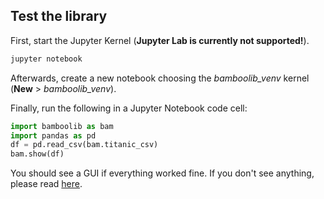 ## Test the library

First, start the Jupyter Kernel (**Jupyter Lab is currently not supported!**).

```bash
jupyter notebook
```

Afterwards, create a new notebook choosing the *bamboolib_venv* kernel (**New** > *bamboolib_venv*).

Finally, run the following in a Jupyter Notebook code cell:

```python
import bamboolib as bam
import pandas as pd
df = pd.read_csv(bam.titanic_csv)
bam.show(df)
```

You should see a GUI if everything worked fine. If you don't see anything, please read [here](https://github.com/tkrabel/bamboolib/blob/master/installation/troubleshooting/troubleshooting.md#troubleshooting-installation-errors).
